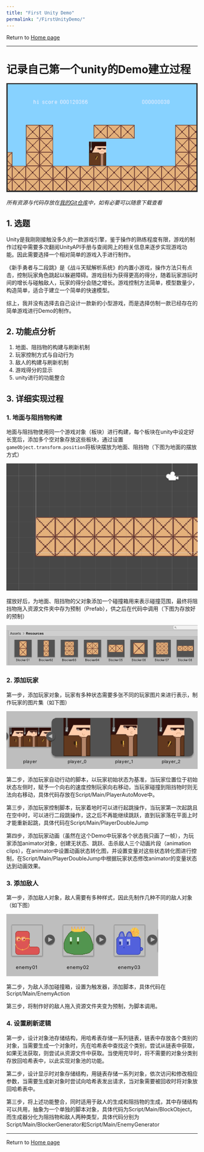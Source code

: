 ```yaml
---
title: "First Unity Demo"
permalink: "/FirstUnityDemo/"
---
```


Return to [Home page](https://Ginkgo51253.github.io/Home)

---

# 记录自己第一个unity的Demo建立过程

![UnityDemo01](https://github.com/Ginkgo51253/Ginkgo51253.github.io/blob/master/Pictures/FirstUnityDemo01.PNG?raw=true)

<i>所有资源与代码存放在[我的Git仓库](https://github.com/Ginkgo51253/GK_storage/blob/master/新手勇者与二段跳.zip)中，如有必要可以随意下载查看</i>

## 1. 选题

Unity是我刚刚接触没多久的一款游戏引擎，鉴于操作的熟练程度有限，游戏的制作过程中需要多次翻阅UnityAPI手册与查阅网上的相关信息来逐步实现游戏功能。因此需要选择一个相对简单的游戏入手进行制作。

《新手勇者与二段跳》是《战斗天赋解析系统》的内置小游戏，操作方法只有点击，控制玩家角色跳起以躲避障碍。游戏目标为获得更高的得分，随着玩家游玩时间的增长与碰触敌人，玩家的得分会随之增长。游戏控制方法简单，模型数量少，构造简单，适合于建立一个简单的快速模型。  

综上，我并没有选择去自己设计一款新的小型游戏，而是选择仿制一款已经存在的简单游戏进行Demo的制作。

## 2. 功能点分析

1. 地面、阻挡物的构建与刷新机制
2. 玩家控制方式与自动行为
3. 敌人的构建与刷新机制
4. 游戏得分的显示
5. unity进行的功能整合

## 3. 详细实现过程

### 1. 地面与阻挡物构建

地面与阻挡物使用同一个游戏对象（板块）进行构建，每个板块在unity中设定好长宽后，添加多个空对象存放这些板块，通过设置```gameObject.transform.position```将板块摆放为地面、阻挡物（下图为地面的摆放方式）

![UnityDemo02](https://github.com/Ginkgo51253/Ginkgo51253.github.io/blob/master/Pictures/FirstUnityDemo02.PNG?raw=true)

摆放好后，为地面、阻挡物的父对象添加一个碰撞箱用来表示碰撞范围，最终将阻挡物拖入资源文件夹中存为预制（Prefab），供之后在代码中调用（下图为存放好的预制）

![UnityDemo03](https://github.com/Ginkgo51253/Ginkgo51253.github.io/blob/master/Pictures/FirstUnityDemo03.PNG?raw=true)

### 2. 添加玩家

第一步，添加玩家对象，玩家有多种状态需要多张不同的玩家图片来进行表示，制作玩家的图片集（如下图）

![UnityDemo03](https://github.com/Ginkgo51253/Ginkgo51253.github.io/blob/master/Pictures/FirstUnityDemo05.PNG?raw=true)

第二步，添加玩家自动行动的脚本，以玩家初始状态为基准，当玩家位置位于初始状态左侧时，赋予一个向右的速度控制玩家向右移动，当玩家碰撞到阻挡物时则无法向右移动，具体代码存放在Script/Main/PlayerAutoMove中。

第三步，添加玩家控制脚本，玩家着地时可以进行起跳操作，当玩家第一次起跳且在空中时，可以进行二段跳操作，这之后不再能继续跳跃，直到玩家落在平面上时才能重新起跳，具体代码在Script/Main/PlayerDoubleJump

第四步，添加玩家动画（虽然在这个Demo中玩家各个状态我只画了一帧），为玩家添加animator对象，创建无状态、跳跃、击杀敌人三个动画片段（animation clips），在animator中设置动画状态转化图，并设置变量对这些状态转化图进行控制，在Script/Main/PlayerDoubleJump中根据玩家状态修改animator的变量状态达到动画效果。

### 3. 添加敌人

第一步，添加敌人对象，敌人需要有多种样式，因此先制作几种不同的敌人对象（如下图）

![UnityDemo04](https://github.com/Ginkgo51253/Ginkgo51253.github.io/blob/master/Pictures/FirstUnityDemo04.PNG?raw=true)

第二步，为敌人添加碰撞箱，设置为触发器，添加脚本，具体代码在Script/Main/EnemyAction

第三步，将制作好的敌人拖入资源文件夹变为预制，为脚本调用。

### 4. 设置刷新逻辑

第一步，设计对象池存储结构，用哈希表存储一系列链表，链表中存放各个类别的对象，当需要生成一个对象时，先在哈希表中查找这个类别，尝试从链表中获取，如果无法获取，则尝试从资源文件中获取。当使用完毕时，将不需要的对象分类别存放回哈希表中，以此实现对象池的功能。

第二步，设计显示时对象存储结构，用链表存储一系列对象，依次访问和修改相应参数，当需要生成新对象时尝试向哈希表发出请求，当对象需要被回收时将对象放回哈希表中。

第三步，将上述功能整合，同时适用于敌人的生成和阻挡物的生成，其中存储结构可以共用，抽象为一个单独的脚本对象，具体代码为Script/Main/BlockObject，而生成器分化为阻挡物和敌人两种类型，具体代码分别为Script/Main/BlockerGenerator和Script/Main/EnemyGenerator

---

Return to [Home page](https://Ginkgo51253.github.io/Home)